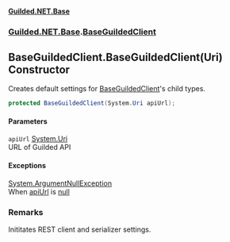 
#### [Guilded.NET.Base](Guilded_NET_Base 'Guilded_NET_Base')
### [Guilded.NET.Base](Guilded_NET_Base#Guilded_NET_Base 'Guilded.NET.Base').[BaseGuildedClient](BaseGuildedClient 'Guilded.NET.Base.BaseGuildedClient')
## BaseGuildedClient.BaseGuildedClient(Uri) Constructor
Creates default settings for [BaseGuildedClient](BaseGuildedClient 'Guilded.NET.Base.BaseGuildedClient')'s child types.  
```csharp
protected BaseGuildedClient(System.Uri apiUrl);
```

#### Parameters
<a name='Guilded_NET_Base_BaseGuildedClient_BaseGuildedClient(System_Uri)_apiUrl'></a>
`apiUrl` [System.Uri](https://docs.microsoft.com/en-us/dotnet/api/System.Uri 'System.Uri')  
URL of Guilded API
  

#### Exceptions
[System.ArgumentNullException](https://docs.microsoft.com/en-us/dotnet/api/System.ArgumentNullException 'System.ArgumentNullException')  
When [apiUrl](BaseGuildedClient_BaseGuildedClient(Uri)#Guilded_NET_Base_BaseGuildedClient_BaseGuildedClient(System_Uri)_apiUrl 'Guilded.NET.Base.BaseGuildedClient.BaseGuildedClient(System.Uri).apiUrl') is [null](https://docs.microsoft.com/en-us/dotnet/csharp/language-reference/keywords/null 'https://docs.microsoft.com/en-us/dotnet/csharp/language-reference/keywords/null')
### Remarks
Inititates REST client and serializer settings.
